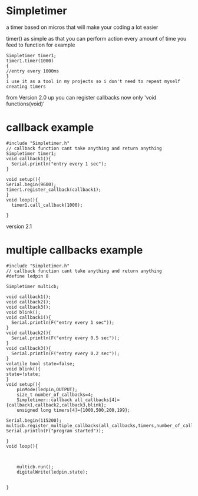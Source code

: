 
# Simpletimer
a timer based on micros that will make your coding a lot easier

timer() 
as simple as that you can perform action every amount of time you feed to function for example

    Simpletimer timer1;	
    timer1.timer(1000)
    {
    //entry every 1000ms
    }
    i use it as a tool in my projects so i don't need to repeat myself creating timers
from Version 2.0 up you can register callbacks now only 'void functions(void)'

# callback example
    #include "Simpletimer.h"
    // callback function cant take anything and return anything
    Simpletimer timer1;
    void callback1(){
      Serial.println("entry every 1 sec");
    }

    void setup(){
    Serial.begin(9600);
    timer1.register_callback(callback1);
    }
    void loop(){
      timer1.call_callback(1000);

    }
version 2.1
# multiple callbacks example
    #include "Simpletimer.h"
    // callback function cant take anything and return anything
    #define ledpin 8

    Simpletimer multicb;

    void callback1();
    void callback2();
    void callback3();
    void blink();
    void callback1(){
      Serial.println(F("entry every 1 sec"));
    }
    void callback2(){
      Serial.println(F("entry every 0.5 sec"));
    }
    void callback3(){
      Serial.println(F("entry every 0.2 sec"));
    }
    volatile bool state=false;
    void blink(){
    state=!state;
    }
    void setup(){
        pinMode(ledpin,OUTPUT);
        size_t number_of_callbacks=4;
        Simpletimer::callback all_callbacks[4]={callback1,callback2,callback3,blink};
        unsigned long timers[4]={1000,500,200,199};

    Serial.begin(115200);
    multicb.register_multiple_callbacks(all_callbacks,timers,number_of_callbacks);
    Serial.println(F("program started"));

    }
    void loop(){



        multicb.run();
        digitalWrite(ledpin,state);


    }

